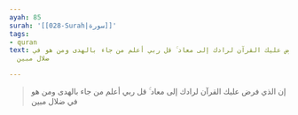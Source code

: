 ```yaml
---
ayah: 85
surah: '[[028-Surah|سورة]]'
tags:
- quran
text: إن الذي فرض عليك القرآن لرادك إلى معاد ۚ قل ربي أعلم من جاء بالهدى ومن هو في
  ضلال مبين

---
```

> إن الذي فرض عليك القرآن لرادك إلى معاد ۚ قل ربي أعلم من جاء بالهدى ومن هو في ضلال مبين
